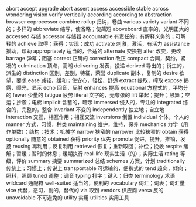 abort
accept
upgrade
abort
assert
access
accessible
stable
across
wondering
vision
verify
vertically
according
according to
abstraction
browser
coprocessor
combine
rollup 归纳，卷曲
various
variety
variant 不同的；多样的
abbreviate 缩写，使省略；使简短
aboveboard 直率的，光明正大的
accessed 存储
accessor 存储器
accountable 有责任的；有解释义务的；可解释的
achieve  取得；获得；实现；成功
activate 刺激，激活，有活力
assistance 援助，帮助
appropriately 适当的，合适的
alternate 交换物
alter 改变，更改
barrage 弹幕；阻塞
correct 正确的
correction 改正
compact 合同，契约，紧凑的
culmination 顶点，高潮
delivering 发表，投递
derived 导出的；衍生的，派生的
distinction 区别，差别，特征，荣誉
duplicate 副本，复制的
desire 欲望，要求
ease 减轻，缓和；使安心，轻松，舒适
extract 提取，榨取
expose 揭露，曝光，显示
echo 回音，反射
enhances 提高
equational 方程式的，平均分的
fewer 少量的
fatigue 疲劳
literal 文字的，无夸张的
lift 举起；提升；鼓舞；空运；抄袭；电梯
implicit 含蓄的，暗示
immersed 侵入的，专注的
integrated 综合的，完整的，整合
invariant 不变的
independently 独立地；自立地
interaction  交互，相互作用；相互交流
inversions 倒置
individual 个体，个人的
manner 方式，习惯，种类
maintaining 维护，维持，保养
mechanics  力学（用作单数）；结构；技术；机械学
narrow 狭窄的
narrower 比较狭窄的
obtain 获得
optionally 随意的
obtained 获得
priority 优先
promote 促进，提升，推销，发扬
reusing 再利用；反复利用
retrieved 恢复；重新取回；补偿；挽救
respite 缓解；暂缓；暂时的休息；缓期执行
real-life 现实生活（的）；实际生活
rating 等级，评价
summary 摘要
summarized 总结
schemes 方案，计划
traditionally 传统上；习惯上；传说上
transportable 可运输的，便携式的
tend  趋向，倾向；照料，照顾
tuned 调整；调音
typing 打字；键入；归类
terminology 术语
wildcard 通配符
well-suited 适当的，便利的
vocabulary 词汇；词表；词汇量
vice 代替，恶习，副的，替代的
via 取到
vendors 供应商
versa 反的
unavoidable 不可避免的
utility 实用
utilities 实用工具
